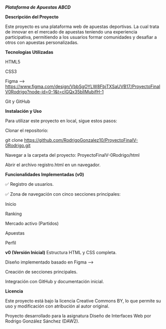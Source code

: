 ***Plataforma de Apuestas ABCD***

**Descripción del Proyecto**

Este proyecto es una plataforma web de apuestas deportivas. La cual trata de innovar en el mercado de apuestas teniendo una experiencia participativa, permitiendo a los usuarios formar comunidades y desafiar a otros con apuestas personalizadas.


**Tecnologías Utilizadas**

HTML5 

CSS3 

Figma --> https://www.figma.com/design/VbbSgOYLW8FbjTXSaUVB17/ProyectoFinalV0Rodrigo?node-id=0-1&t=cIGQx35bIlMubifH-1

Git y GitHub 


**Instalación y Uso**

Para utilizar este proyecto en local, sigue estos pasos:

Clonar el repositorio:

git clone https://github.com/RodrigoGonzalez10/ProyectoFinalV-0Rodrigo.git

Navegar a la carpeta del proyecto: ProyectoFinalV-0Rodrigo/html

Abrir el archivo registro.html en un navegador.


**Funcionalidades Implementadas (v0)**

✅ Registro de usuarios.

✅ Zona de navegación con cinco secciones principales:

Inicio 

Ranking

Mercado activo (Partidos)

Apuestas

Perfil

**v0 (Versión Inicial)**
Estructura HTML y CSS completa.

Diseño implementado basado en Figma --> 

Creación de secciones principales.

Integración con GitHub y documentación inicial.


**Licencia**

Este proyecto está bajo la licencia Creative Commons BY, lo que permite su uso y modificación con atribución al autor original.

Proyecto desarrollado para la asignatura Diseño de Interfaces Web por Rodrigo González Sánchez (DAW2).
